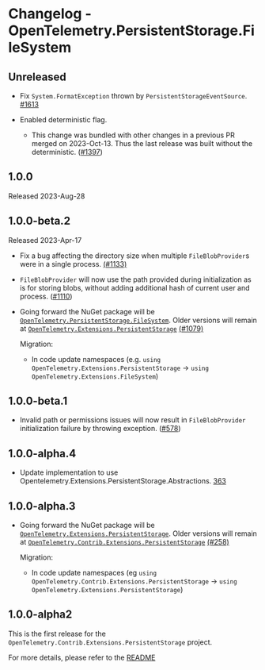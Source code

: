 # Changelog - OpenTelemetry.PersistentStorage.FileSystem

## Unreleased

* Fix `System.FormatException` thrown by `PersistentStorageEventSource`.
  [#1613](https://github.com/open-telemetry/opentelemetry-dotnet-contrib/pull/1613)

* Enabled deterministic flag.
  * This change was bundled with other changes in a previous PR merged on
    2023-Oct-13. Thus the last release was built without the deterministic.
    ([#1397](https://github.com/open-telemetry/opentelemetry-dotnet-contrib/pull/1397))

## 1.0.0

Released 2023-Aug-28

## 1.0.0-beta.2

Released 2023-Apr-17

* Fix a bug affecting the directory size when multiple `FileBlobProvider`s
  were in a single process. [(#1133)](https://github.com/open-telemetry/opentelemetry-dotnet-contrib/pull/1133)

* `FileBlobProvider` will now use the path provided during initialization as is
  for storing blobs, without adding additional hash of current user and process.
([#1110](https://github.com/open-telemetry/opentelemetry-dotnet-contrib/pull/1110))

* Going forward the NuGet package will be
  [`OpenTelemetry.PersistentStorage.FileSystem`](https://www.nuget.org/packages/OpenTelemetry.PersistentStorage.FileSystem).
  Older versions will remain at
  [`OpenTelemetry.Extensions.PersistentStorage`](https://www.nuget.org/packages/OpenTelemetry.Extensions.PersistentStorage)
  [(#1079)](https://github.com/open-telemetry/opentelemetry-dotnet-contrib/pull/1079)

  Migration:

  * In code update namespaces (e.g. `using
    OpenTelemetry.Extensions.PersistentStorage` -> `using
    OpenTelemetry.Extensions.FileSystem`)

## 1.0.0-beta.1

* Invalid path or permissions issues will now result in `FileBlobProvider`
  initialization failure by throwing exception.
  ([#578](https://github.com/open-telemetry/opentelemetry-dotnet-contrib/pull/578))

## 1.0.0-alpha.4

* Update implementation to use
  Opentelemetry.Extensions.PersistentStorage.Abstractions.
  [363](https://github.com/open-telemetry/opentelemetry-dotnet-contrib/pull/363)

## 1.0.0-alpha.3

* Going forward the NuGet package will be
  [`OpenTelemetry.Extensions.PersistentStorage`](https://www.nuget.org/packages/OpenTelemetry.Extensions.PersistentStorage).
  Older versions will remain at
  [`OpenTelemetry.Contrib.Extensions.PersistentStorage`](https://www.nuget.org/packages/OpenTelemetry.Contrib.Extensions.PersistentStorage)
  [(#258)](https://github.com/open-telemetry/opentelemetry-dotnet-contrib/pull/258)

  Migration:

  * In code update namespaces (eg `using
    OpenTelemetry.Contrib.Extensions.PersistentStorage` -> `using
    OpenTelemetry.Extensions.PersistentStorage`)

## 1.0.0-alpha2

This is the first release for the
`OpenTelemetry.Contrib.Extensions.PersistentStorage` project.

For more details, please refer to the [README](README.md)
